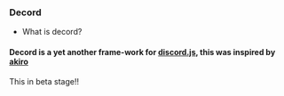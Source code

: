 ### Decord

* What is decord? 

 #### Decord is a yet another frame-work for [discord.js](https://discord.js.org/), this was inspired by [akiro](https://www.npmjs.com/package/discord-akairo)

 This in beta stage!!